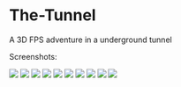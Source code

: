# The-Tunnel
A 3D FPS adventure in a underground tunnel

Screenshots:

![](The%20Tunnel/images/Tunnel1.png)
![](Apple%20Hill%20Kill/images/Apple%20Hill%20Kill%208.png)
![](Apple%20Hill%20Kill/images/Apple%20Hill%20Kill%209.png)
![](Apple%20Hill%20Kill/images/Apple%20Hill%20Kill%2010.png)
![](Apple%20Hill%20Kill/images/Apple%20Hill%20Kill%201.png)
![](Apple%20Hill%20Kill/images/Apple%20Hill%20Kill%202.png)
![](Apple%20Hill%20Kill/images/Apple%20Hill%20Kill%203.png)
![](Apple%20Hill%20Kill/images/Apple%20Hill%20Kill%204.png)
![](Apple%20Hill%20Kill/images/Apple%20Hill%20Kill%205.png)
![](Apple%20Hill%20Kill/images/Apple%20Hill%20Kill%206.png)
